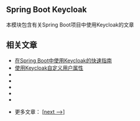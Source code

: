 ## Spring Boot Keycloak

本模块包含有关Spring Boot项目中使用Keycloak的文章

## 相关文章

+ [在Spring Boot中使用Keycloak的快速指南](docs/在SpringBoot中使用Keycloak的快速指南.md)
+ [使用Keycloak自定义用户属性](docs/使用Keycloak自定义用户属性.md)
+ []()
+ []()
+ []()
+ []()
+ []()

- 更多文章： [[next -->]](../spring-boot-keycloak-2/README.md)